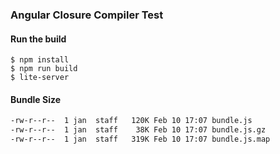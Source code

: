 ### Angular Closure Compiler Test

#### Run the build

``` shell
$ npm install
$ npm run build
$ lite-server
```

#### Bundle Size

```sh
-rw-r--r--  1 jan  staff   120K Feb 10 17:07 bundle.js
-rw-r--r--  1 jan  staff    38K Feb 10 17:07 bundle.js.gz
-rw-r--r--  1 jan  staff   319K Feb 10 17:07 bundle.js.map
```
